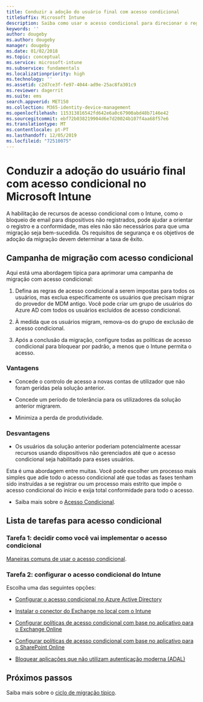 ```yaml
---
title: Conduzir a adoção do usuário final com acesso condicional
titleSuffix: Microsoft Intune
description: Saiba como usar o acesso condicional para direcionar o registro no Microsoft Intune.
keywords: ''
author: dougeby
ms.author: dougeby
manager: dougeby
ms.date: 01/02/2018
ms.topic: conceptual
ms.service: microsoft-intune
ms.subservice: fundamentals
ms.localizationpriority: high
ms.technology: ''
ms.assetid: c2d7ce3f-fe97-4044-ad9e-25ac8fa301c9
ms.reviewer: dagerrit
ms.suite: ems
search.appverid: MET150
ms.collection: M365-identity-device-management
ms.openlocfilehash: 115313816542fd642e6a0c67900abd48b7146e42
ms.sourcegitcommit: ebf72b038219904d6e7d20024b107f4aa68f57e6
ms.translationtype: MT
ms.contentlocale: pt-PT
ms.lasthandoff: 12/05/2019
ms.locfileid: "72510075"
---
```

# <a name="drive-end-user-adoption-with-conditional-access-in-microsoft-intune"></a>Conduzir a adoção do usuário final com acesso condicional no Microsoft Intune

A habilitação de recursos de acesso condicional com o Intune, como o bloqueio de email para dispositivos não registrados, pode ajudar a orientar o registro e a conformidade, mas eles não são necessários para que uma migração seja bem-sucedida. Os requisitos de segurança e os objetivos de adoção da migração devem determinar a taxa de êxito.

## <a name="migration-campaign-with-conditional-access"></a>Campanha de migração com acesso condicional

Aqui está uma abordagem típica para aprimorar uma campanha de migração com acesso condicional:

1. Defina as regras de acesso condicional a serem impostas para todos os usuários, mas exclua especificamente os usuários que precisam migrar do provedor de MDM antigo. Você pode criar um grupo de usuários do Azure AD com todos os usuários excluídos de acesso condicional.

2. À medida que os usuários migram, remova-os do grupo de exclusão de acesso condicional.

3. Após a conclusão da migração, configure todas as políticas de acesso condicional para bloquear por padrão, a menos que o Intune permita o acesso.

### <a name="advantages"></a>Vantagens

- Concede o controlo de acesso a novas contas de utilizador que não foram geridas pela solução anterior.

- Concede um período de tolerância para os utilizadores da solução anterior migrarem.

- Minimiza a perda de produtividade.

### <a name="disadvantages"></a>Desvantagens

- Os usuários da solução anterior poderiam potencialmente acessar recursos usando dispositivos não gerenciados até que o acesso condicional seja habilitado para esses usuários.


Esta é uma abordagem entre muitas. Você pode escolher um processo mais simples que adie todo o acesso condicional até que todas as fases tenham sido instruídas a se registrar ou um processo mais estrito que impõe o acesso condicional do início e exija total conformidade para todo o acesso.

- Saiba mais sobre o [Acesso Condicional](../protect/conditional-access.md).

## <a name="task-list-for-conditional-access"></a>Lista de tarefas para acesso condicional

### <a name="task-1-decide-how-you-are-going-to-implement-conditional-access"></a>Tarefa 1: decidir como você vai implementar o acesso condicional

[Maneiras comuns de usar o acesso condicional](../protect/conditional-access-intune-common-ways-use.md).

### <a name="task-2-set-up-intune-conditional-access"></a>Tarefa 2: configurar o acesso condicional do Intune

Escolha uma das seguintes opções:

- [Configurar o acesso condicional no Azure Active Directory](https://docs.microsoft.com/azure/active-directory/active-directory-conditional-access-azure-portal)

- [Instalar o conector do Exchange no local com o Intune](../protect/exchange-connector-install.md)

- [Configurar políticas de acesso condicional com base no aplicativo para o Exchange Online](../protect/app-based-conditional-access-intune-create.md)

- [Configurar políticas de acesso condicional com base no aplicativo para o SharePoint Online](../protect/app-based-conditional-access-intune-create.md)

- [Bloquear aplicações que não utilizam autenticação moderna (ADAL)](../protect/app-modern-authentication-block.md)

## <a name="next-steps"></a>Próximos passos

Saiba mais sobre o [ciclo de migração típico](../migration-guide-cycle.md).
